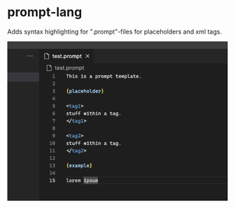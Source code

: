 # prompt-lang

Adds syntax highlighting for ".prompt"-files for placeholders and xml tags.

![Screenshot](https://raw.githubusercontent.com/max-hans/prompt-lang-extension/main/res/screenshot.png)